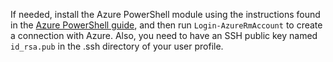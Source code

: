 If needed, install the Azure PowerShell module using the instructions found in the [Azure PowerShell guide](/powershell/azureps-cmdlets-docs/), and then run `Login-AzureRmAccount` to create a connection with Azure. Also, you need to have an SSH public key named `id_rsa.pub` in the .ssh directory of your user profile.
